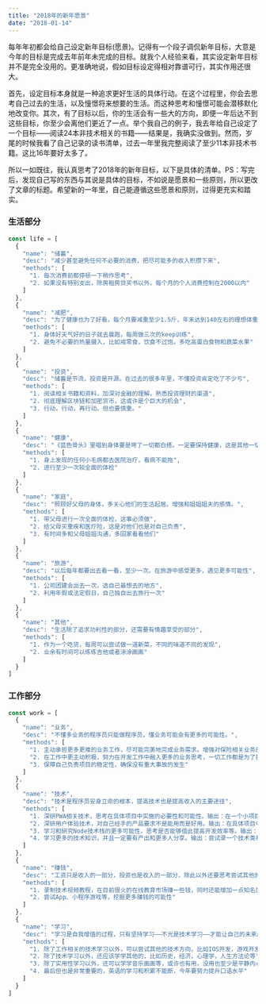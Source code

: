 ```yaml
---
title: "2018年的新年愿景"
date: "2018-01-14"
---
```


每年年初都会给自己设定新年目标(愿景)。记得有一个段子调侃新年目标，大意是今年的目标是完成去年前年未完成的目标。就我个人经验来看，其实设定新年目标并不是完全没用的。更准确地说，假如目标设定得相对靠谱可行，其实作用还很大。

首先，设定目标本身就是一种追求更好生活的具体行动。在这个过程里，你会去思考自己过去的生活，以及憧憬将来想要的生活。而这种思考和憧憬可能会潜移默化地改变你。其次，有了目标以后，你的生活会有一些大的方向，即便一年后达不到这些目标，你至少会离他们更近了一点。举个我自己的例子，我去年给自己设定了一个目标——阅读24本非技术相关的书籍——结果是，我确实没做到。然而，岁尾的时候我看了自己记录的读书清单，过去一年里我完整阅读了至少11本非技术书籍。这比16年要好太多了。

所以一如既往，我认真思考了2018年的新年目标，以下是具体的清单。PS：写完后，发现自己写的东西与其说是具体的目标，不如说是愿景和一些原则，所以更改了文章的标题。希望新的一年里，自己能遵循这些愿景和原则，过得更充实和踏实。

### 生活部分

```javascript
const life = [
  {
    "name": "储蓄",
    "desc": "减少甚至避免任何不必要的消费，把尽可能多的收入积攒下来",
    "methods": [
      "1. 每次消费前都停顿一下稍作思考",
      "2. 如果没有特别支出，除房租房贷买书以外，每个月的个人消费控制在2000以内"
    ]
  },
  {
    "name": "减肥",
    "desc": "为了健康也为了好看，每个月要减重至少1.5斤，年末达到140左右的理想体重",
    "methods": [
      "1. 身体好天气好的日子就去晨跑，每周做三次的keep训练",
      "2. 避免不必要的热量摄入，比如戒零食，饮食不过饱。多吃高蛋白食物和蔬菜水果"
    ]
  },
  {
    "name": "投资",
    "desc": "储蓄是节流，投资是开源。在过去的很多年里，不懂投资肯定吃了不少亏",
    "methods": [
      "1. 阅读相关书籍和资料，加深对金融的理解，熟悉投资理财的渠道",
      "2. 彻底理解区块链和加密货币，这或许是个巨大的机会",
      "3. 行动，行动，再行动。但也要慎重。"
    ]
  },
  {
    "name": "健康",
    "desc": "《蓝色骨头》里唱到身体要是垮了一切都白搭。一定要保持健康，这是其他一切的基础",
    "methods": [
      "1. 身上发现的任何小毛病都去医院治疗，看病不能拖",
      "2. 进行至少一次较全面的体检"
    ]
  },
  {
    "name": "家庭",
    "desc": "照顾好父母的身体，多关心他们的生活起居。增强和姐姐姐夫的感情。",
    "methods": [
      "1. 带父母进行一次全面的体检，这事必须做",
      "2. 给父母买重疾和医疗险，这是对他们也是对自己负责",
      "3. 有时间多和父母姐姐沟通，多回家看看他们"
    ]
  },
  {
    "name": "旅游",
    "desc": "以后每年都要出去看一看，至少一次。在旅游中感受更多，遇见更多可能性",
    "methods": [
      "1. 公司团建会出去一次，选自己最想去的地方",
      "2. 利用年假或法定假日，自己独自出去旅行一次"
    ]
  },
  {
    "name": "其他",
    "desc": "生活除了追求功利性的部分，还需要有情趣享受的部分",
    "methods": [
      "1. 作为一个吃货，每周可以尝试做一道新菜，不同的味道不同的发现",
      "2. 业余有时间可以练练吉他或者涂涂画画"
    ]
  }
]

```

### 工作部分

```javascript
const work = [
  {
    "name": "业务",
    "desc": "不懂多业务的程序员只能做程序员，懂业务可能会有更多的可能性。",
    "methods": [
      "1. 主动承担更多更难的业务工作，尽可能完美地完成业务需求。增强对保险相关业务的理解，提高业务水平。",
      "2. 在工作中更主动积极，努力在开发工作中融入更多的业务思考，一切工作都是为了提供业务效率和业绩",
      "3. 保障自己负责项目的稳定性，确保没有重大事故的发生"
    ]
  },
  {
    "name": "技术",
    "desc": "技术是程序员安身立命的根本，提高技术也是提高收入的主要途径",
    "methods": [
      "1. 深研PWA相关技术，思考在具体项目中实施的必要性和可能性。输出：在一个小项目中先行尝试",
      "2. 深研用户体验技术，对自己经手的产品要求不是能用而是好用。输出：在具体项目中实践，并总结成技术文章，至少三篇",
      "3. 学习和研究Node技术栈的更多可能性，思考是否能够借此提高开发效率等。输出：提高开发效率的工具或方法",
      "4. 学习更多的技术知识，并且一定要有产出和更多人分享。输出：尝试录一个技术类视频教程，以及若干篇文章"
    ]
  },
  {
    "name": "赚钱",
    "desc": "工资只是收入的一部分，投资也是收入的一部分，除此以外还要思考尝试其他的收入",
    "methods": [
      "1. 录制技术视频教程，在目前很火的在线教育市场赚一些钱，同时还能增加一点知名度，创造一点个人品牌",
      "2. 尝试App、小程序游戏等，挖掘更多赚钱的可能性"
    ]
  },
  {
    "name": "学习",
    "desc": "学习是自我增值的过程，只有坚持学习——不光是技术学习——才能让自己的未来越走越顺越走也好",
    "methods": [
      "1. 除了工作相关的技术学习以外，可以尝试其他的技术方向，比如IOS开发，游戏开发，人工智能等",
      "2. 除了技术学习以外，还应该学学其他的，比如历史，经济，心理学，人生方法论等",
      "3. 除了实用性学习以外，还可以学学音乐画画等，或许也有用，没用也至少是平静内心的方式",
      "4. 最后但也是非常重要的，英语的学习和积累不能断，今年要努力提升口语水平"
    ]
  }
]
```

